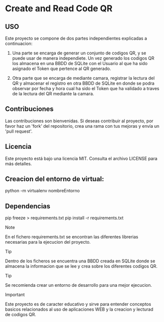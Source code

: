 # Create and Read Code QR

## USO
Este proyecto se compone de dos partes independientes explicadas a continuacion:

1. Una parte se encarga de generar un conjunto de codigos QR, y se puede usar de manera independiete. Un vez generado los codigos QR los almacena en una BBDD de SQLite con el Usuario al que ha sido asignado el Token que pertence al QR generado.

2. Otra parte que se encarga de mediante camara, registrar la lectura del QR y almacenar el registro en otra BBDD de SQLite en donde se podra observar por fecha y hora cual ha sido el Token que ha validado a traves de la lectura del QR mediante la camara.

## Contribuciones
Las contribuciones son bienvenidas. Si deseas contribuir al proyecto, por favor haz un 'fork' del repositorio, crea una rama con tus mejoras y envía un 'pull request'.

## Licencia
Este proyecto está bajo una licencia MIT. Consulta el archivo LICENSE para más detalles.

## Creacion del entorno de virtual:
python -m virtualenv nombreEntorno

## Dependencias
pip freeze > requirements.txt
pip install -r requirements.txt

>[!NOTE]
En el fichero requirements.txt se encontran las diferentes librerias necesarias para la ejecucion del proyecto.

>[!TIP]
Dentro de los ficheros se encuentra una BBDD creada en SQLite donde se almacena la informacion que se lee y crea sobre los diferentes codigos QR.

>[!TIP]
Se recomienda crear un entorno de desarrollo para una mejor ejecucion.

>[!IMPORTANT]
Este proyecto es de caracter educativo y sirve para entender conceptos basicos relacionados al uso de aplicaciones WEB y la creacion y lecturad de codigos QR. 
